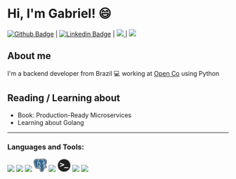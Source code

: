 # Hi, I'm Gabriel! 😄

[![Github Badge](https://img.shields.io/badge/-Github-000?style=flat-square&logo=Github&logoColor=white&link=https://github.com/gabrielsgradinar)](https://github.com/gabrielsgradinar) | 
[![Linkedin Badge](https://img.shields.io/badge/-LinkedIn-blue?style=flat-square&logo=Linkedin&logoColor=white&link=https://www.linkedin.com/in/gabrielsgradinar/)](https://www.linkedin.com/in/gabrielsgradinar/) | 
<a href="https://www.hackerrank.com/gabrielgradinar">
  <img height="15" src="https://user-images.githubusercontent.com/53834465/113636377-cca35500-9648-11eb-8525-d9d70034c306.png">
</a> | 
<a href="https://exercism.org/profiles/gabrielsgradinar">
  <img height="20" src="https://img.shields.io/badge/Exercism-009CAB?style=for-the-badge&logo=exercism&logoColor=white">
</a>


## About me
I'm a backend developer from Brazil 💻 working at [Open Co](https://www.linkedin.com/company/ofuturoeopen/) using Python

## Reading / Learning about
- Book: Production-Ready Microservices
- Learning about Golang

-------
### Languages and Tools:

<code><img height="30" src="https://user-images.githubusercontent.com/53834465/113635412-f3f92280-9646-11eb-9833-e902de0256a1.png"></code>
<code><img height="30" src="https://blog.sqreen.com/wp-content/uploads/2017/01/pyramid-framework-python-logo.png"></code>
<code><img height="30" src="https://user-images.githubusercontent.com/53834465/113635298-c3b18400-9646-11eb-93e2-8ca209036425.png"></code>
<code><img height="30" src="https://raw.githubusercontent.com/github/explore/80688e429a7d4ef2fca1e82350fe8e3517d3494d/topics/postgresql/postgresql.png"></code>
<code><img height="30" src="https://user-images.githubusercontent.com/53834465/113635568-45a1ad00-9647-11eb-8231-f2ef4d387bec.png"></code>
<code><img height="30" src="https://raw.githubusercontent.com/github/explore/80688e429a7d4ef2fca1e82350fe8e3517d3494d/topics/terminal/terminal.png"></code>
<code><img height="30" src="https://avatars.githubusercontent.com/u/2232217?s=280&v=4"></code>
<code><img height="30" src="https://cdn.worldvectorlogo.com/logos/gopher.svg"></code>
